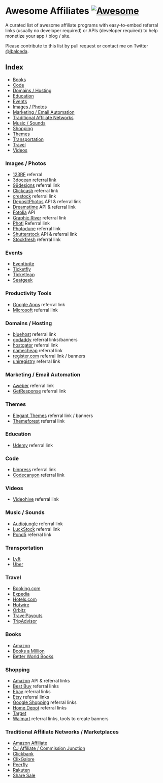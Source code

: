 # Awesome Affiliates [![Awesome](https://cdn.rawgit.com/sindresorhus/awesome/d7305f38d29fed78fa85652e3a63e154dd8e8829/media/badge.svg)](https://github.com/sindresorhus/awesome)

A curated list of awesome affiliate programs with easy-to-embed referral links (usually no developer required) or APIs (developer required) to help monetize your app / blog / site.

Please contribute to this list by pull request or contact me on Twitter [@lbalceda](https://twitter.com/lbalceda).

## Index
- [Books](#books)
- [Code](#code)
- [Domains / Hosting](#domains--hosting)
- [Education](#education)
- [Events](#events)
- [Images / Photos](#images--photos)
- [Marketing / Email Automation](#marketing--email-automation)
- [Traditional Affiliate Networks](#traditional-affiliate-networks)
- [Music / Sounds](#music--sounds)
- [Shopping](#shopping)
- [Themes](#themes)
- [Transportation](#transportation)
- [Travel](#travel)
- [Videos](#videos)

### Images / Photos
- [123RF](http://www.123rf.com/affiliate.php) referral
- [3docean](http://3docean.net/?osr=tn&_ga=1.78761620.1023944740.1464038674) referral link
- [99designs](https://99designs.com/affiliates) referral link
- [Clickcash](http://www.clickcash.com/) referral link
- [crestock](https://www.crestock.com/affiliate/) referral link
- [DepositPhotos](http://depositphotos.com/api-program.html)  API & referral link
- [Dreamstime](http://www.dreamstime.com/affiliate-referral-program) API & referral link
- [Fotolia](https://www.fotolia.com/Services/API/Partner) API
- [Graphic River](http://graphicriver.net/affiliate_program) referral link
- [Photl](http://www.photl.com/affiliate.html) Referral link
- [Photodune](http://photodune.net/affiliate_program) referral link
- [Shutterstock](https://developers.shutterstock.com/) API & referral link
- [Stockfresh](http://stockfresh.com/info/affiliates) referral link

### Events
- [Eventbrite](https://www.eventbrite.com/referral-program/)
- [Ticketfly](http://start.ticketfly.com/affiliate/)
- [Ticketleap](https://help.ticketleap.com/hc/en-us/articles/215250978-How-does-the-Ticketleap-referral-program-work-)
- [Seatgeek](https://seatgeek.com/tba/articles/seatgeek-partner-program-instructions-info/)


### Productivity Tools
- [Google Apps](https://apps.google.com/landing/partners/referral/) referral link
- [Microsoft](http://www.microsoftaffiliates.com/) referral link

### Domains / Hosting
- [bluehost](https://www.bluehost.com/hosting/partner) referral link
- [godaddy](https://www.godaddy.com/affiliates/affiliate-program.aspx) referral links/banners
- [hostgator](https://www.hostgator.com/affiliates) referral link
- [namecheap](https://www.namecheap.com/affiliates.aspx) referral link
- [register.com](https://www.register.com/affiliate.rcmx) referral link / banners
- [uniregistry](https://uniregistry.com/affiliates/about) referral link

### Marketing / Email Automation
- [Aweber](http://www.aweber.com/affiliates.htm) referral link
- [GetResponse](http://www.getresponse.com/partners) referral link

### Themes
- [Elegant Themes](https://www.elegantthemes.com/affiliates/) referral link / banners
- [Themeforest](http://themeforest.net/affiliate_program) referral link

### Education
- [Udemy](https://www.udemy.com/affiliate/) referral link

### Code
- [binpress](http://www.binpress.com/content/affiliates) referral link
- [Codecanyon](http://codecanyon.net/affiliate_program) referral link

### Videos
- [Videohive](http://videohive.net/affiliate_program) referral link

### Music / Sounds
- [Audiojungle](http://audiojungle.net/affiliate_program) referral link
- [LuckStock](https://luckstock.com/pages/affiliate-program.html) referral link
- [Pond5](https://www.pond5.com/referral) referral link

### Transportation
- [Lyft](https://developer.lyft.com/docs/affiliate-program)
- [Uber](https://developer.uber.com/docs/affiliate-program)

### Travel
- [Booking.com](http://www.booking.com/affiliate-program/index.html)
- [Expedia](http://developer.ean.com/)
- [Hotels.com](http://www.hotels.com/hotel-deals/travel-affiliate-program/)
- [Hotwire](https://www.hotwire.com/en/content/affiliate-overview)
- [Orbitz](https://www.orbitz.com/p/network-affiliate)
- [TravelPayouts](https://www.travelpayouts.com/)
- [TripAdvisor](https://www.tripadvisor.com/Affiliates)

### Books

- [Amazon](https://affiliate-program.amazon.com/)
- [Books a Million](http://www.booksamillion.com/affiliates/index.html)
- [Better World Books](http://www.betterworldbooks.com/go/affiliate)

### Shopping

- [Amazon](https://affiliate-program.amazon.com/join/landing/tools.html) API & referral links
- [Best Buy](http://www.bestbuy.com/site/clp/best-buy-affiliate-program/pcmcat198500050002.c?id=pcmcat198500050002) referral links
- [Ebay](https://partnernetwork.ebay.com/en/home) referral links
- [Etsy](https://www.etsy.com/help/article/5369?ref=affiliates_landing) referral links
- [Google Shopping](https://www.google.com/appserve/fb/forms/googleshoppingaffiliates/) referral links
- [Home Depot](http://www.homedepot.com/c/SF_MS_Affiliate_Program_FAQs) referral links
- [Target](http://affiliate.target.com/)
- [Walmart](https://affiliates.walmart.com/#!/) referral links, tools to create banners

### Traditional Affiliate Networks / Marketplaces
- [Amazon Affiliate](https://affiliate-program.amazon.com/)
- [CJ Affiliate / Commission Junction](http://www.cj.com/)
- [Clickbank](http://www.clickbank.com/)
- [ClixGalore](http://www.clixgalore.com/)
- [Peerfly](https://peerfly.com/)
- [Rakuten](http://marketing.rakuten.com/affiliate-marketing)
- [Share Sale](http://www.shareasale.com/)
